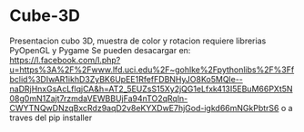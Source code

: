 # Cube-3D
Presentacion cubo 3D, muestra de color y rotacion
requiere librerias PyOpenGL y  Pygame
Se pueden desacargar en:
https://l.facebook.com/l.php?u=https%3A%2F%2Fwww.lfd.uci.edu%2F~gohlke%2Fpythonlibs%2F%3Ffbclid%3DIwAR1ikhD3ZyBK6UpEE1RfefFDBNHyJO8Ko5MQle--naDRjHnxGsAcLflqjCA&h=AT2_5EUZsS15Xy2jQG1eLfxk413I5EBuM66PXt5N08g0mN1Zajt7rzmdaVEWBBUjFa94nTO2qRqln-CWYTNQwDNzqBxcRdz9aqD2v8eKYXDwE7hjGod-igkd66mNGkPbtrS6
o a traves del pip installer
